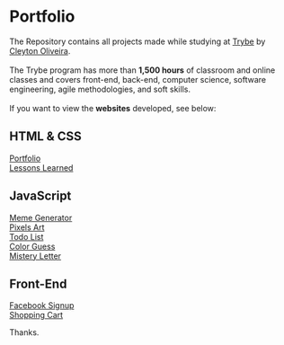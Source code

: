 # Portfolio

The Repository contains all projects made while studying at [Trybe](https://betrybe.com) by [Cleyton Oliveira](https://cleytonoliveira.github.io/portfolio).
<br><br>
The Trybe program has more than **1,500 hours** of classroom and online classes and covers front-end, back-end, computer science, software engineering, agile methodologies, and soft skills.
<br><br>
If you want to view the **websites** developed, see below:

## HTML & CSS

[Portfolio](https://cleytonoliveira.github.io/portfolio)<br>
[Lessons Learned](https://cleytonoliveira.github.io/lessons-learned)

## JavaScript

[Meme Generator](https://cleytonoliveira.github.io/meme-generator/)<br>
[Pixels Art](https://cleytonoliveira.github.io/pixels-art/)<br>
[Todo List](https://cleytonoliveira.github.io/todo-list/)<br>
[Color Guess](https://cleytonoliveira.github.io/color-guess/)<br>
[Mistery Letter](https://cleytonoliveira.github.io/mistery-letter/)

## Front-End

[Facebook Signup](https://cleytonoliveira.github.io/facebook-signup/)<br>
[Shopping Cart](https://cleytonoliveira.github.io/shopping-cart/)

Thanks.
